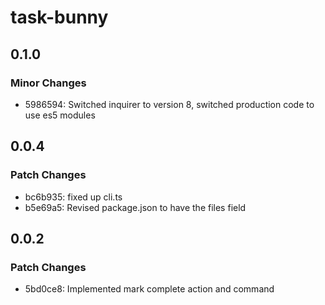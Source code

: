 # task-bunny

## 0.1.0

### Minor Changes

- 5986594: Switched inquirer to version 8, switched production code to use es5 modules

## 0.0.4

### Patch Changes

- bc6b935: fixed up cli.ts
- b5e69a5: Revised package.json to have the files field

## 0.0.2

### Patch Changes

- 5bd0ce8: Implemented mark complete action and command
